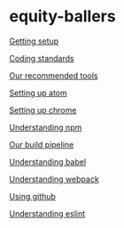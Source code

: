 # equity-ballers

<a href="https://github.com/mcrowder65/equity-ballers/wiki/Getting-setup">Getting setup</a><br>

<a href="https://github.com/mcrowder65/equity-ballers/wiki/Coding-standards">Coding standards</a><br>

<a href="https://github.com/mcrowder65/equity-ballers/wiki/Recommended-Tools">Our recommended tools</a><br>

<a href="https://github.com/mcrowder65/equity-ballers/wiki/Setting-up-atom">Setting up atom</a><br>

<a href="https://github.com/mcrowder65/equity-ballers/wiki/setting-up-chrome">Setting up chrome</a><br>

<a href="https://github.com/mcrowder65/equity-ballers/wiki/Understanding-npm">Understanding npm</a><br>

<a href="https://github.com/mcrowder65/equity-ballers/wiki/Our-build-pipeline">Our build pipeline</a><br>

<a href="https://github.com/mcrowder65/equity-ballers/wiki/Babel">Understanding babel</a><br>

<a href="https://github.com/mcrowder65/equity-ballers/wiki/Webpack">Understanding webpack</a><br>

<a href="https://github.com/mcrowder65/equity-ballers/wiki/Using-github">Using github</a><br>

<a href="https://github.com/mcrowder65/equity-ballers/wiki/Understanding-eslint">Understanding eslint</a><br>
